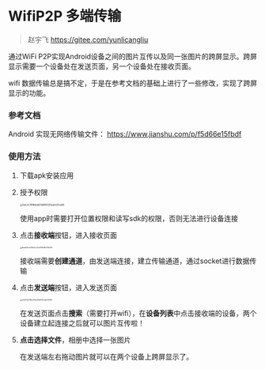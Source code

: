 # WifiP2P 多端传输

> 赵宇飞 https://gitee.com/yunlicangliu



通过WiFi P2P实现Android设备之间的图片互传以及同一张图片的跨屏显示。跨屏显示需要一个设备处在发送页面，另一个设备处在接收页面。

wifi 数据传输总是搞不定，于是在参考文档的基础上进行了一些修改，实现了跨屏显示的功能。



### 参考文档

Android 实现无网络传输文件： https://www.jianshu.com/p/f5d66e15fbdf

### 使用方法

1. 下载apk安装应用

2. 授予权限

   <img src="C:\Users\Lenovo\AppData\Local\Temp\WeChat Files\5dc3c789bbdd21d680325ea2e51ca56.jpg" alt="5dc3c789bbdd21d680325ea2e51ca56" style="zoom:33%;" />

   使用app时需要打开位置权限和读写sdk的权限，否则无法进行设备连接

3. 点击**接收端**按钮，进入接收页面

   <img src="C:\Users\Lenovo\AppData\Local\Temp\WeChat Files\8ea624dcf25e4c20e31f9e95315d7f4.jpg" alt="8ea624dcf25e4c20e31f9e95315d7f4" style="zoom:25%;" />

   接收端需要**创建通道**，由发送端连接，建立传输通道，通过socket进行数据传输

   

4. 点击**发送端**按钮，进入发送页面

   <img src="C:\Users\Lenovo\AppData\Local\Temp\WeChat Files\224312379be114e20b1f10c5ab75855.jpg" alt="224312379be114e20b1f10c5ab75855" style="zoom:25%;" />

   在发送页面点击**搜索**（需要打开wifi），在**设备列表**中点击接收端的设备，两个设备建立起连接之后就可以图片互传啦！

5. **点击选择文件**，相册中选择一张图片

   在发送端左右拖动图片就可以在两个设备上跨屏显示了。

